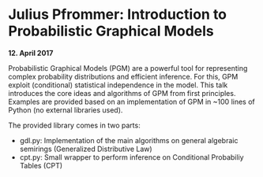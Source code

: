 # Julius Pfrommer: Introduction to Probabilistic Graphical Models

**12. April 2017**

Probabilistic Graphical Models (PGM) are a powerful tool for representing complex probability distributions and efficient inference. For this, GPM exploit (conditional) statistical independence in the model. This talk introduces the core ideas and algorithms of GPM from first principles. Examples are provided based on an implementation of GPM in ~100 lines of Python (no external libraries used).

The provided library comes in two parts:

- gdl.py: Implementation of the main algorithms on general algebraic semirings (Generalized Distributive Law)
- cpt.py: Small wrapper to perform inference on Conditional Probabiliy Tables (CPT)